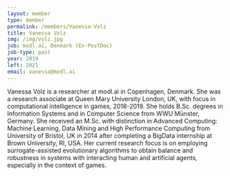 ```yaml
---
layout: member
type: member
permalink: /members/Vanessa-Volz
title: Vanessa Volz
img: /img/volz.jpg
job: modl.ai, Denmark (Ex-PostDoc)
job-type: past
year: 2019
left: 2021
email: vanessa@modl.ai
---
```


Vanessa Volz is a researcher at modl.ai in Copenhagen, Denmark. She was a research associate at Queen Mary University London, UK, with focus in computational intelligence in games, 2018-2019. She holds B.Sc. degrees in Information Systems and in Computer Science from WWU Münster, Germany. She received an M.Sc. with distinction in Advanced Computing: Machine Learning, Data Mining and High Performance Computing from University of Bristol, UK in 2014 after completing a BigData internship at Brown University, RI, USA. Her current research focus is on employing surrogate-assisted evolutionary algorithms to obtain balance and robustness in systems with interacting human and artificial agents, especially in the context of games.

